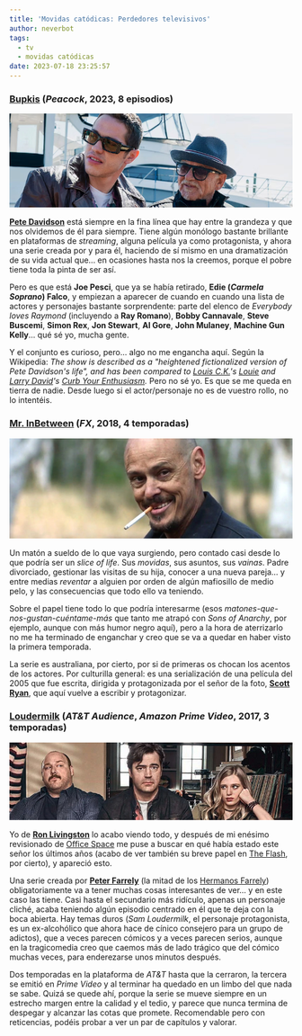 ```yaml
---
title: 'Movidas catódicas: Perdedores televisivos'
author: neverbot
tags:
  - tv
  - movidas catódicas
date: 2023-07-18 23:25:57
---
```



### [Bupkis](https://thetvdb.com/series/bupkis) (*Peacock*, 2023, 8 episodios)

![bupkis](./movidas-catodicas-perdedores-televisivos/bupkis.jpg)

[**Pete Davidson**](https://en.wikipedia.org/wiki/Pete_Davidson) está siempre en la fina línea que hay entre la grandeza y que nos olvidemos de él para siempre. Tiene algún monólogo bastante brillante en plataformas de *streaming*, alguna película ya como protagonista, y ahora una serie creada por y para él, haciendo de sí mismo en una dramatización de su vida actual que... en ocasiones hasta nos la creemos, porque el pobre tiene toda la pinta de ser así.

Pero es que está **Joe Pesci**, que ya se había retirado, **Edie (*Carmela Soprano*) Falco**, y empiezan a aparecer de cuando en cuando una lista de actores y personajes bastante sorprendente: parte del elenco de *Everybody loves Raymond* (incluyendo a **Ray Romano**), **Bobby Cannavale**, **Steve Buscemi**, **Simon Rex**, **Jon Stewart**, **Al Gore**, **John Mulaney**, **Machine Gun Kelly**... qué sé yo, mucha gente.

Y el conjunto es curioso, pero... algo no me engancha aquí. Según la Wikipedia: *The show is described as a "heightened fictionalized version of Pete Davidson's life", and has been compared to [Louis C.K.](https://en.wikipedia.org/wiki/Louis_C.K.)'s [Louie](https://en.wikipedia.org/wiki/Louie_(American_TV_series)) and [Larry David](https://en.wikipedia.org/wiki/Larry_David)'s [Curb Your Enthusiasm](https://en.wikipedia.org/wiki/Curb_Your_Enthusiasm).* Pero no sé yo. Es que se me queda en tierra de nadie. Desde luego si el actor/personaje no es de vuestro rollo, no lo intentéis.

### [Mr. InBetween](https://thetvdb.com/series/mr-inbetween) (*FX*, 2018, 4 temporadas)

![mr.inbetween](./movidas-catodicas-perdedores-televisivos/mr.inbetween.jpg)

Un matón a sueldo de lo que vaya surgiendo, pero contado casi desde lo que podría ser un *slice of life*. Sus *movidas*, sus asuntos, sus *vainas*. Padre divorciado, gestionar las visitas de su hija, conocer a una nueva pareja... y entre medias *reventar* a alguien por orden de algún mafiosillo de medio pelo, y las consecuencias que todo ello va teniendo.

Sobre el papel tiene todo lo que podría interesarme (esos *matones-que-nos-gustan-cuéntame-más* que tanto me atrapó con *Sons of Anarchy*, por ejemplo, aunque con más humor negro aquí), pero a la hora de aterrizarlo no me ha terminado de enganchar y creo que se va a quedar en haber visto la primera temporada.

La serie es australiana, por cierto, por si de primeras os chocan los acentos de los actores. Por culturilla general: es una serialización de una película del 2005 que fue escrita, dirigida y protagonizada por el señor de la foto, [**Scott Ryan**](https://en.wikipedia.org/wiki/Scott_Ryan_(actor)), que aquí vuelve a escribir y protagonizar.

### [Loudermilk](https://thetvdb.com/series/bupkis) (*AT&T Audience*, *Amazon Prime Video*, 2017, 3 temporadas)

![loudermilk](./movidas-catodicas-perdedores-televisivos/loudermilk.jpg)

Yo de [**Ron Livingston**](https://en.wikipedia.org/wiki/Ron_Livingston) lo acabo viendo todo, y después de mi enésimo revisionado de [Office Space](https://letterboxd.com/film/office-space/) me puse a buscar en qué había estado este señor los últimos años (acabo de ver también su breve papel en [The Flash](https://letterboxd.com/film/the-flash/), por cierto), y apareció esto.

Una serie creada por [**Peter Farrely**](https://en.wikipedia.org/wiki/Peter_Farrelly) (la mitad de los [Hermanos Farrely](https://en.wikipedia.org/wiki/Farrelly_brothers)) obligatoriamente va a tener muchas cosas interesantes de ver... y en este caso las tiene. Casi hasta el secundario más ridículo, apenas un personaje cliché, acaba teniendo algún episodio centrado en él que te deja con la boca abierta. Hay temas duros (*Sam Loudermilk*, el personaje protagonista, es un ex-alcohólico que ahora hace de cínico consejero para un grupo de adictos), que a veces parecen cómicos y a veces parecen serios, aunque en la tragicomedia creo que caemos más de lado trágico que del cómico muchas veces, para enderezarse unos minutos después.

Dos temporadas en la plataforma de *AT&T* hasta que la cerraron, la tercera se emitió en *Prime Video* y al terminar ha quedado en un limbo del que nada se sabe. Quizá se quede ahí, porque la serie se mueve siempre en un estrecho margen entre la calidad y el tedio, y parece que nunca termina de despegar y alcanzar las cotas que promete. Recomendable pero con reticencias, podéis probar a ver un par de capítulos y valorar.



